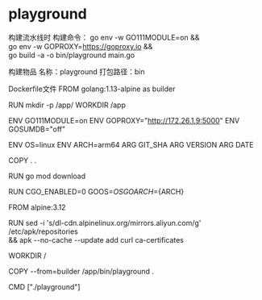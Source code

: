 # playground
构建流水线时
构建命令：
go env -w GO111MODULE=on &&\
go env -w GOPROXY=https://goproxy.io &&\
go build -a -o bin/playground main.go

构建物品
名称：playground
打包路径：bin

Dockerfile文件
FROM golang:1.13-alpine as builder

RUN mkdir -p /app/
WORKDIR /app

ENV GO111MODULE=on
ENV GOPROXY="http://172.26.1.9:5000"
ENV GOSUMDB="off"

ENV OS=linux
ENV ARCH=arm64
ARG GIT_SHA
ARG VERSION
ARG DATE

COPY . .

RUN go mod download

RUN CGO_ENABLED=0 GOOS=${OS} GOARCH=${ARCH}


FROM alpine:3.12


RUN sed -i 's/dl-cdn.alpinelinux.org/mirrors.aliyun.com/g' /etc/apk/repositories \
    && apk --no-cache --update add curl ca-certificates

WORKDIR /

COPY --from=builder /app/bin/playground .

CMD ["./playground"]
